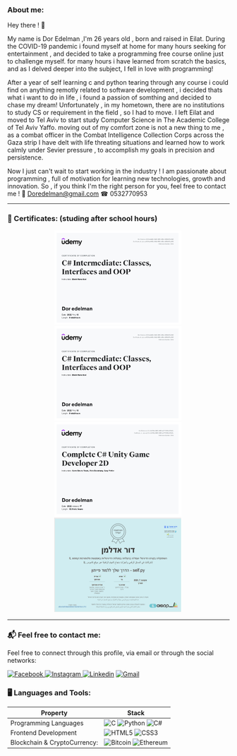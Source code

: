 <p align="center">
  
  ### About me:
  
</p>

Hey there ! 👋<br/>

My name is Dor Edelman ,I'm 26 years old , born and raised in Eilat.
During the COVID-19 pandemic i found myself at home for many hours seeking for entertainment , and decided to take a programming free course online just to challenge myself. for many hours i have learned from scratch the basics, and as I delved deeper into the subject, I fell in love with programming! 

After a year of self learning c and python tearing through any course i could find on anything remotly related to software development , i decided thats what i want to do in life , i found a passion of somthing and decided to chase my dream! 
Unfortunately , in my hometown, there are no institutions to study CS or requirement in the field ,
so I had to move.
I left Eilat and moved to Tel Aviv to start study Computer Science in The Academic College of Tel Aviv Yaffo.
moving out of my comfort zone is not a new thing to me , as a combat officer in the Combat Intelligence Collection Corps across the Gaza strip I have delt with life threating situations and learned how to work calmly under Sevier pressure , to accomplish my goals in precision and persistence.

Now I just can't wait to start working in the industry !
I am passionate about programming , full of motivation for learning new technologies, growth and innovation.
So , if you think I'm the right person for you, feel free to contact me !
📧 Doredelman@gmail.com
☎ 0532770953

---

### 💯 Certificates: (studing after school hours)

<p align="center">
    <img src="Credentials/CSharp funddamentals.jpg" alt="CSharp funddamentals" width="288" height="214"/>&nbsp;
    <img src="Credentials/CSharpIntermediateCred.jpg" alt="CSharp Intermediate" width="288" height="214"/>&nbsp;
    <img src="Credentials/GameDevCred.jpg" alt="GameDev" width="288" height="214"/>&nbsp;
    <img src="Credentials/self.py.png" alt="python" width="288" height="214"/>&nbsp;
  </p>
  
---

### 📬 Feel free to contact me:

<p>
Feel free to connect through this profile, via email or
through the social networks:
</p>

<p>
  <a href="https://www.facebook.com/dor.edelman">
    <img alt="Facebook" src="https://img.shields.io/badge/Facebook-1877f2?logo=Facebook&logoColor=white&style=for-the-badge" />
  </a>
  <a href="https://www.instagram.com/doredelman/">
    <img alt="Instagram" src="https://img.shields.io/badge/Instagram-E4405F?logo=instagram&logoColor=white&style=for-the-badge" />
  </a>
  <a href="https://www.linkedin.com/in/dor-edelman-6b45b2230/"><img alt="Linkedin" src="https://img.shields.io/badge/linkedin-0077B5?logo=linkedin&logoColor=white&style=for-the-badge" /></a>
  <a href="Doredelman@gmail.com"><img alt="Gmail" src="https://img.shields.io/badge/Mail-EA4335?logo=Gmail&logoColor=white&style=for-the-badge" /></a>
</p>

### 🖥️ Languages and Tools:

| Property                     | Stack                                                                                                                                                                                                                                                                                                                                                                                                                                                                                                                                                                                                                                                                                                                                                                          |
| ---------------------------- | ----------------------------------------------------------------------------------------------------------------------------------------------------------------------------------------------------------------------------------------------------------------------------------------------------------------------------------------------------------------------------------------------------------------------------------------------------------------------------------------------------------------------------------------------------------------------------------------------------------------------------------------------------------------------------------------------------------------------------------------------------------------------------- |
| Programming Languages        | ![C](https://img.shields.io/badge/C-A8B9CC?logo=C&logoColor=white&style=for-the-badge) ![Python](https://img.shields.io/badge/Python-3776AB?logo=Python&logoColor=white&style=for-the-badge) ![C#](https://img.shields.io/badge/c%23-%23239120.svg?style=for-the-badge&logo=c-sharp&logoColor=white)                                                                                                                                                       |
| Frontend Development         | ![HTML5](https://img.shields.io/badge/html5-%23E34F26.svg?style=for-the-badge&logo=html5&logoColor=white) ![CSS3](https://img.shields.io/badge/css3-%231572B6.svg?style=for-the-badge&logo=css3&logoColor=white)                                                                                                                                                                                                                                                                                                                                                        |
| Blockchain & CryptoCurrency: | ![Bitcoin](https://img.shields.io/badge/Bitcoin-F7931A?logo=Bitcoin&logoColor=white&style=for-the-badge) ![Ethereum](https://img.shields.io/badge/Ethereum-3d3d3d?logo=Ethereum&logoColor=white&style=for-the-badge)                                                                                                                                                                                                                                               
<!--
**dore96/dore96** is a ✨ _special_ ✨ repository because its `README.md` (this file) appears on your GitHub profile.

Here are some ideas to get you started:

- 🔭 I’m currently working on ...
- 🌱 I’m currently learning ...
- 👯 I’m looking to collaborate on ...
- 🤔 I’m looking for help with ...
- 💬 Ask me about ...
- 📫 How to reach me: ...
- 😄 Pronouns: ...
- ⚡ Fun fact: ...
-->
